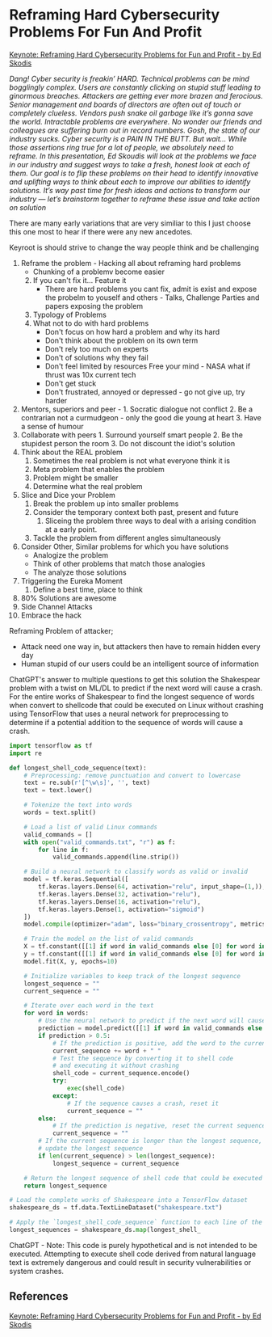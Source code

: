 # Reframing Hard Cybersecurity Problems For Fun And Profit

[Keynote: Reframing Hard Cybersecurity Problems for Fun and Profit - by Ed Skodis](https://www.youtube.com/watch?v=Q8X01QtWTRY&t=29s)

*Dang! Cyber security is freakin’ HARD. Technical problems can be mind bogglingly complex. Users are constantly clicking on stupid stuff leading to ginormous breaches. Attackers are getting ever more brazen and ferocious. Senior management and boards of directors are often out of touch or completely clueless. Vendors push snake oil garbage like it’s gonna save the world. Intractable problems are everywhere. No wonder our friends and colleagues are suffering burn out in record numbers. Gosh, the state of our industry sucks. Cyber security is a PAIN IN THE BUTT. But wait… While those assertions ring true for a lot of people, we absolutely need to reframe. In this presentation, Ed Skoudis will look at the problems we face in our industry and suggest ways to take a fresh, honest look at each of them. Our goal is to flip these problems on their head to identify innovative and uplifting ways to think about each to improve our abilities to identify solutions. It’s way past time for fresh ideas and actions to transform our industry — let’s brainstorm together to reframe these issue and take action on solution*

There are many early variations that are very similiar to this I just choose this one most to hear if there were any new ancedotes.

Keyroot is should strive to change the way people think and be challenging

1. Reframe the problem - Hacking all about reframing hard problems  
	- Chunking of a problemv become easier
	2. If you can't fix it... Feature it  
		- There are hard problems you cant fix, admit is exist and expose the probelm to youself and others - Talks, Challenge Parties and papers exposing the problem
	1. Typology of Problems 
	3. What not to do with hard problems
		- Don't focus on how hard a problem and why its hard
		- Don't think about the problem on its own term
		- Don't rely too much on experts
		- Don't of solutions why they fail
		- Don't feel limited by resources 
			Free your mind - NASA what if thrust was 10x current tech
		- Don't  get stuck
		- Don't frustrated, annoyed or depressed - go not give up, try harder
4. Mentors, superiors and peer - 
		 1. Socratic dialogue not conflict 
		 2. Be a contrarian not a curmudgeon - only the good die young at heart
		 3. Have a sense of humour 
5. Collaborate with peers
		1. Surround yourself smart people
		2. Be the stupidest person the room
		3. Do not discount the idiot's solution
1. Think about the REAL problem
	 1. Sometimes the real problem is not what everyone think it is 
	 2. Meta problem that enables the problem
	 3. Problem might be smaller
	 4. Determine what the real problem 
5. Slice and Dice your Problem
	1. Break the problem up into smaller problems
	2. Consider the temporary context both past, present and future
		1. Sliceing the problem three ways to deal with a arising condition at a early point.
	3. Tackle the problem from different angles simultaneously
4. Consider Other, Similar problems for which you have solutions
	- Analogize the problem
	- Think of other problems that match those analogies
	- The analyze those solutions
6. Triggering the Eureka Moment
	1. Define a best time, place to think 
7. 80% Solutions are awesome
8. Side Channel Attacks
9. Embrace the hack

Reframing Problem of attacker;
- Attack need one way in, but attackers then have to remain hidden every day 
- Human stupid of our users could be an intelligent source of information 

ChatGPT's answer to multiple questions to get this solution the Shakespear problem with a twist on ML/DL to predict if the next word will cause a crash. 
For the entire works of Shakespear to find the longest sequence of words when convert to shellcode that could be executed on Linux without crashing using TensorFlow that uses a neural network for preprocessing to determine if a potential addition to the sequence of words will cause a crash.
```python
import tensorflow as tf
import re

def longest_shell_code_sequence(text):
    # Preprocessing: remove punctuation and convert to lowercase
    text = re.sub(r'[^\w\s]', '', text)
    text = text.lower()

    # Tokenize the text into words
    words = text.split()

    # Load a list of valid Linux commands
    valid_commands = []
    with open("valid_commands.txt", "r") as f:
        for line in f:
            valid_commands.append(line.strip())

    # Build a neural network to classify words as valid or invalid
    model = tf.keras.Sequential([
        tf.keras.layers.Dense(64, activation="relu", input_shape=(1,)),
        tf.keras.layers.Dense(32, activation="relu"),
        tf.keras.layers.Dense(16, activation="relu"),
        tf.keras.layers.Dense(1, activation="sigmoid")
    ])
    model.compile(optimizer="adam", loss="binary_crossentropy", metrics=["accuracy"])

    # Train the model on the list of valid commands
    X = tf.constant([[1] if word in valid_commands else [0] for word in words])
    y = tf.constant([[1] if word in valid_commands else [0] for word in words])
    model.fit(X, y, epochs=10)

    # Initialize variables to keep track of the longest sequence
    longest_sequence = ""
    current_sequence = ""

    # Iterate over each word in the text
    for word in words:
        # Use the neural network to predict if the next word will cause a crash
        prediction = model.predict([[1] if word in valid_commands else [0]])
        if prediction > 0.5:
            # If the prediction is positive, add the word to the current sequence
            current_sequence += word + " "
            # Test the sequence by converting it to shell code
            # and executing it without crashing
            shell_code = current_sequence.encode()
            try:
                exec(shell_code)
            except:
                # If the sequence causes a crash, reset it
                current_sequence = ""
        else:
            # If the prediction is negative, reset the current sequence
            current_sequence = ""
        # If the current sequence is longer than the longest sequence,
        # update the longest sequence
        if len(current_sequence) > len(longest_sequence):
            longest_sequence = current_sequence

    # Return the longest sequence of shell code that could be executed without crashing
    return longest_sequence

# Load the complete works of Shakespeare into a TensorFlow dataset
shakespeare_ds = tf.data.TextLineDataset("shakespeare.txt")

# Apply the `longest_shell_code_sequence` function to each line of the dataset
longest_sequences = shakespeare_ds.map(longest_shell_
```

ChatGPT - Note: This code is purely hypothetical and is not intended to be executed. Attempting to execute shell code derived from natural language text is extremely dangerous and could result in security vulnerabilities or system crashes.

## References

[Keynote: Reframing Hard Cybersecurity Problems for Fun and Profit - by Ed Skodis](https://www.youtube.com/watch?v=Q8X01QtWTRY&t=29s)
